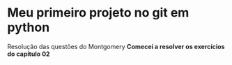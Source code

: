 # Meu primeiro projeto no git em python
Resolução das questões do Montgomery
**Comecei a resolver os exercícios do capítulo 02**
